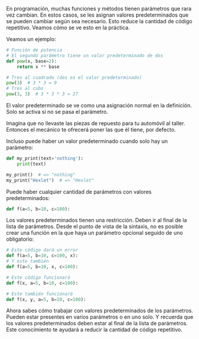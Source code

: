 
En programación, muchas funciones y métodos tienen parámetros que rara vez cambian. En estos casos, se les asignan valores predeterminados que se pueden cambiar según sea necesario. Esto reduce la cantidad de código repetitivo. Veamos cómo se ve esto en la práctica.

Veamos un ejemplo:

```python
# Función de potencia
# El segundo parámetro tiene un valor predeterminado de dos
def pow(x, base=2):
    return x ** base

# Tres al cuadrado (dos es el valor predeterminado)
pow(3)  # 3 * 3 = 9
# Tres al cubo
pow(3, 3)  # 3 * 3 * 3 = 27
```


El valor predeterminado se ve como una asignación normal en la definición. Solo se activa si no se pasa el parámetro.

Imagina que no llevaste las piezas de repuesto para tu automóvil al taller. Entonces el mecánico te ofrecerá poner las que él tiene, por defecto.

Incluso puede haber un valor predeterminado cuando solo hay un parámetro:

```python
def my_print(text='nothing'):
    print(text)

my_print()  # => "nothing"
my_print("Hexlet")  # => "Hexlet"
```

Puede haber cualquier cantidad de parámetros con valores predeterminados:

```python
def f(a=5, b=10, c=100):
```

Los valores predeterminados tienen una restricción. Deben ir al final de la lista de parámetros. Desde el punto de vista de la sintaxis, no es posible crear una función en la que haya un parámetro opcional seguido de uno obligatorio:

```python
# Este código dará un error
def f(a=5, b=10, c=100, x):
# Y este también
def f(a=5, b=10, x, c=100):

# Este código funcionará
def f(x, a=5, b=10, c=100):

# Este también funcionará
def f(x, y, a=5, b=10, c=100):
```

Ahora sabes cómo trabajar con valores predeterminados de los parámetros. Pueden estar presentes en varios parámetros o en uno solo. Y recuerda que los valores predeterminados deben estar al final de la lista de parámetros. Este conocimiento te ayudará a reducir la cantidad de código repetitivo.
